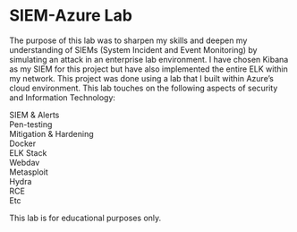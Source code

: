 # SIEM-Azure Lab

The purpose of this lab was to sharpen my skills and deepen my understanding 
of SIEMs (System Incident and Event Monitoring) by simulating an attack in an 
enterprise lab environment. I have chosen Kibana as my SIEM for this project 
but have also implemented the entire ELK within my network.  This project was 
done using a lab that I built within Azure’s cloud environment. This lab 
touches on the following aspects of security and Information Technology:

SIEM & Alerts \
Pen-testing \
Mitigation & Hardening \
Docker \
ELK Stack \
Webdav \
Metasploit \
Hydra \
RCE \
Etc


This lab is for educational purposes only.

